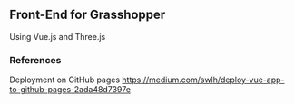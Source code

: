 
## Front-End for Grasshopper
Using Vue.js and Three.js

### References
Deployment on GitHub pages https://medium.com/swlh/deploy-vue-app-to-github-pages-2ada48d7397e
